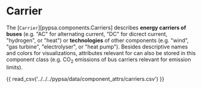 <!--
SPDX-FileCopyrightText: PyPSA Contributors

SPDX-License-Identifier: CC-BY-4.0
-->

# Carrier

The [`Carrier`][pypsa.components.Carriers] describes **energy carriers of buses** (e.g. "AC" for alternating current, "DC" for dicrect current, "hydrogen", or "heat") or **technologies** of other components (e.g. "wind", "gas turbine", "electrolyser", or "heat pump"). Besides descriptive names and colors for visualizations, attributes relevant for <!-- md:guide components/global-constraints.md --> can also be stored in this component class (e.g. CO$_2$ emissions of bus carriers relevant for emission limits).

{{ read_csv('../../../pypsa/data/component_attrs/carriers.csv') }}
